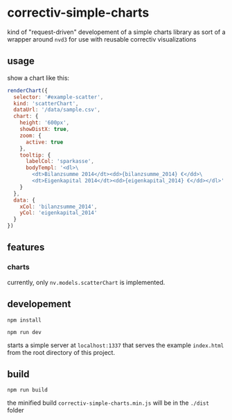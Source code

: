 # correctiv-simple-charts

kind of "request-driven" developement of a simple charts library as sort of a wrapper around `nvd3` for use with reusable correctiv visualizations

## usage

show a chart like this:
```javascript
renderChart({
  selector: '#example-scatter',
  kind: 'scatterChart',
  dataUrl: '/data/sample.csv',
  chart: {
    height: '600px',
    showDistX: true,
    zoom: {
      active: true
    },
    tooltip: {
      labelCol: 'sparkasse',
      bodyTempl: '<dl>\
        <dt>Bilanzsumme 2014</dt><dd>{bilanzsumme_2014} €</dd>\
        <dt>Eigenkapital 2014</dt><dd>{eigenkapital_2014} €</dd></dl>'
    }
  },
  data: {
    xCol: 'bilanzsumme_2014',
    yCol: 'eigenkapital_2014'
  }
})
```

## features

### charts

currently, only `nv.models.scatterChart` is implemented.

## developement

`npm install`

`npm run dev`

starts a simple server at `localhost:1337` that serves the example `index.html` from the root directory of this project.

## build

`npm run build`

the minified build `correctiv-simple-charts.min.js` will be in the `./dist` folder
